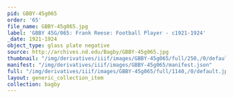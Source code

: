 ```yaml
---
pid: GBBY-45g065
order: '65'
file_name: GBBY-45g065.jpg
label: 'GBBY 45G/065: Frank Reese: Football Player - c1921-1924'
_date: 1921-1924
object_type: glass plate negative
source: http://archives.nd.edu/Bagby/GBBY-45g065.jpg
thumbnail: "/img/derivatives/iiif/images/GBBY-45g065/full/250,/0/default.jpg"
manifest: "/img/derivatives/iiif/images/GBBY-45g065/manifest.json"
full: "/img/derivatives/iiif/images/GBBY-45g065/full/1140,/0/default.jpg"
layout: generic_collection_item
collection: bagby
---
```

